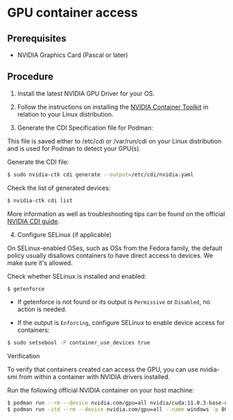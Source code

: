 # GPU container access

## Prerequisites

- NVIDIA Graphics Card (Pascal or later)

## Procedure

1. Install the latest NVIDIA GPU Driver for your OS.

2. Follow the instructions on installing the [NVIDIA Container Toolkit](https://docs.nvidia.com/datacenter/cloud-native/container-toolkit/latest/install-guide.html) in relation to your Linux distribution.

3. Generate the CDI Specification file for Podman:

This file is saved either to /etc/cdi or /var/run/cdi on your Linux distribution and is used for Podman to detect your GPU(s).

Generate the CDI file:

```sh
$ sudo nvidia-ctk cdi generate --output=/etc/cdi/nvidia.yaml
```

Check the list of generated devices:

```sh
$ nvidia-ctk cdi list
```

More information as well as troubleshooting tips can be found on the official [NVIDIA CDI guide](https://docs.nvidia.com/datacenter/cloud-native/container-toolkit/latest/cdi-support.html).

4. Configure SELinux (if applicable)

On SELinux-enabled OSes, such as OSs from the Fedora family, the default policy usually disallows containers to have direct access to devices. We make sure it's allowed.

Check whether SELinux is installed and enabled:

```sh
$ getenforce
```

- If getenforce is not found or its output is `Permissive` or `Disabled`, no action is needed.

- If the output is `Enforcing`, configure SELinux to enable device access for containers:

```sh
$ sudo setsebool -P container_use_devices true
```

Verification

To verify that containers created can access the GPU, you can use nvidia-smi from within a container with NVIDIA drivers installed.

Run the following official NVIDIA container on your host machine:

```sh
$ podman run --rm --device nvidia.com/gpu=all nvidia/cuda:11.0.3-base-ubuntu20.04 nvidia-smi
$ podman run -itd --rm --device nvidia.com/gpu=all --name windows -p 8006:8006 --device=/dev/kvm --device=/dev/net/tun --cap-add NET_ADMIN -v "${PWD:-.}/storage:/storage:Z" --stop-timeout 120 dockurr/windows:10
```
